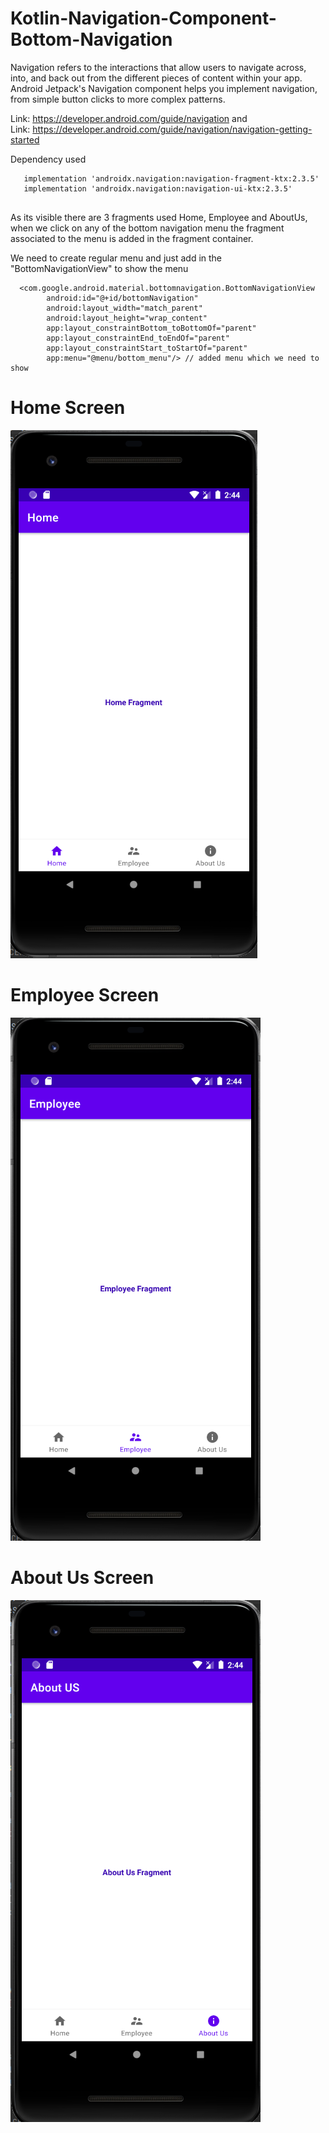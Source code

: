 # Kotlin-Navigation-Component-Bottom-Navigation

Navigation refers to the interactions that allow users to navigate across, into, and back out from the different pieces of content within your app. Android Jetpack's Navigation component helps you implement navigation, from simple button clicks to more complex patterns.

Link: https://developer.android.com/guide/navigation and <br/>
Link: https://developer.android.com/guide/navigation/navigation-getting-started

Dependency used

```
   implementation 'androidx.navigation:navigation-fragment-ktx:2.3.5'
   implementation 'androidx.navigation:navigation-ui-ktx:2.3.5'
   
```

As its visible there are 3 fragments used Home, Employee and AboutUs, when we click on any of the bottom navigation menu the fragment associated to the menu is added in the fragment container.

We need to create regular menu and just add in the "BottomNavigationView" to show the menu

```
  <com.google.android.material.bottomnavigation.BottomNavigationView
        android:id="@+id/bottomNavigation"
        android:layout_width="match_parent"
        android:layout_height="wrap_content"
        app:layout_constraintBottom_toBottomOf="parent"
        app:layout_constraintEnd_toEndOf="parent"
        app:layout_constraintStart_toStartOf="parent"
        app:menu="@menu/bottom_menu"/> // added menu which we need to show 

```

# Home Screen 
![alt text](/screenshots/home.PNG)

# Employee Screen 
![alt text](/screenshots/employee.PNG)

# About Us Screen 
![alt text](/screenshots/aboutus.PNG)
